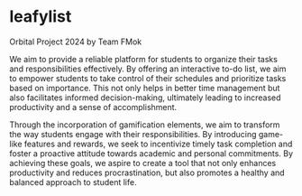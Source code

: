 # leafylist

Orbital Project 2024 by Team FMok

We aim to provide a reliable platform for students to organize their tasks and responsibilities effectively. By offering an interactive to-do list, we aim to empower students to take control of their schedules and prioritize tasks based on importance. This not only helps in better time management but also facilitates informed decision-making, ultimately leading to increased productivity and a sense of accomplishment.

Through the incorporation of gamification elements, we aim to transform the way students engage with their responsibilities. By introducing game-like features and rewards, we seek to incentivize timely task completion and foster a proactive attitude towards academic and personal commitments. By achieving these goals, we aspire to create a tool that not only enhances productivity and reduces procrastination, but also promotes a healthy and balanced approach to student life.
